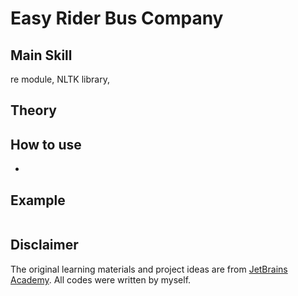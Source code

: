 # Easy Rider Bus Company

## Main Skill
re module, NLTK library, 
## Theory

## How to use
- 

## Example
```
```

## Disclaimer
The original learning materials and project ideas are from [JetBrains Academy](https://www.jetbrains.com/academy/). All codes were written by myself.